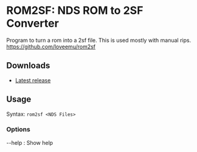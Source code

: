 ROM2SF: NDS ROM to 2SF Converter
================================

Program to turn a rom into a 2sf file. This is used mostly with manual rips.
<https://github.com/loveemu/rom2sf>

Downloads
---------

- [Latest release](https://github.com/loveemu/rom2sf/releases/latest)

Usage
-----

Syntax: `rom2sf <NDS Files>`

### Options ###

--help
  : Show help
